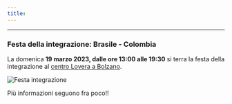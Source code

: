 ```yaml
---
title: 
---
```


---
### Festa della integrazione: Brasile - Colombia

La domenica **19 marzo 2023, dalle ore 13:00 alle 19:30** si terra la festa della integrazione al [centro Lovera a Bolzano](https://goo.gl/maps/fXMe9NfWG4qYPDqF6).

![Festa integrazione](../images/festa-integrazione.JPG)

Più informazioni seguono fra poco!!

